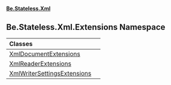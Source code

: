 #### [Be.Stateless.Xml](README.md 'README')

## Be.Stateless.Xml.Extensions Namespace

| Classes | |
| :--- | :--- |
| [XmlDocumentExtensions](XmlDocumentExtensions.md 'Be.Stateless.Xml.Extensions.XmlDocumentExtensions') | |
| [XmlReaderExtensions](XmlReaderExtensions.md 'Be.Stateless.Xml.Extensions.XmlReaderExtensions') | |
| [XmlWriterSettingsExtensions](XmlWriterSettingsExtensions.md 'Be.Stateless.Xml.Extensions.XmlWriterSettingsExtensions') | |
